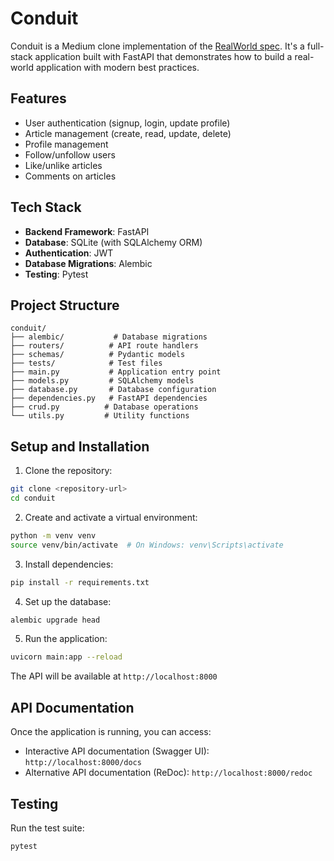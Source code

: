 # Conduit

Conduit is a Medium clone implementation of the [RealWorld spec](https://github.com/gothinkster/realworld). It's a full-stack application built with FastAPI that demonstrates how to build a real-world application with modern best practices.

## Features

- User authentication (signup, login, update profile)
- Article management (create, read, update, delete)
- Profile management
- Follow/unfollow users
- Like/unlike articles
- Comments on articles

## Tech Stack

- **Backend Framework**: FastAPI
- **Database**: SQLite (with SQLAlchemy ORM)
- **Authentication**: JWT
- **Database Migrations**: Alembic
- **Testing**: Pytest

## Project Structure

```
conduit/
├── alembic/           # Database migrations
├── routers/          # API route handlers
├── schemas/          # Pydantic models
├── tests/            # Test files
├── main.py           # Application entry point
├── models.py         # SQLAlchemy models
├── database.py       # Database configuration
├── dependencies.py   # FastAPI dependencies
├── crud.py          # Database operations
└── utils.py         # Utility functions
```

## Setup and Installation

1. Clone the repository:
```bash
git clone <repository-url>
cd conduit
```

2. Create and activate a virtual environment:
```bash
python -m venv venv
source venv/bin/activate  # On Windows: venv\Scripts\activate
```

3. Install dependencies:
```bash
pip install -r requirements.txt
```

4. Set up the database:
```bash
alembic upgrade head
```

5. Run the application:
```bash
uvicorn main:app --reload
```

The API will be available at `http://localhost:8000`

## API Documentation

Once the application is running, you can access:
- Interactive API documentation (Swagger UI): `http://localhost:8000/docs`
- Alternative API documentation (ReDoc): `http://localhost:8000/redoc`

## Testing

Run the test suite:
```bash
pytest
```
